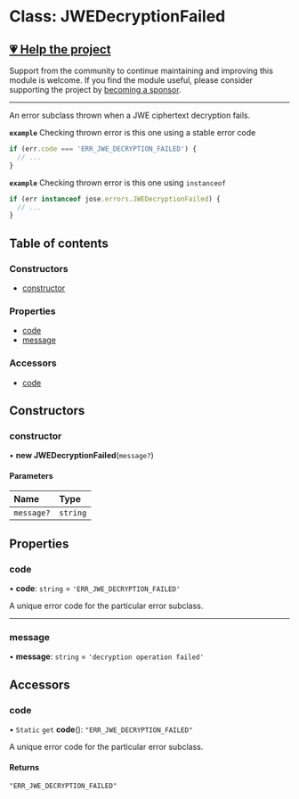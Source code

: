 # Class: JWEDecryptionFailed

## [💗 Help the project](https://github.com/sponsors/panva)

Support from the community to continue maintaining and improving this module is welcome. If you find the module useful, please consider supporting the project by [becoming a sponsor](https://github.com/sponsors/panva).

---

An error subclass thrown when a JWE ciphertext decryption fails.

**`example`** Checking thrown error is this one using a stable error code

```js
if (err.code === 'ERR_JWE_DECRYPTION_FAILED') {
  // ...
}
```

**`example`** Checking thrown error is this one using `instanceof`

```js
if (err instanceof jose.errors.JWEDecryptionFailed) {
  // ...
}
```

## Table of contents

### Constructors

- [constructor](util_errors.JWEDecryptionFailed.md#constructor)

### Properties

- [code](util_errors.JWEDecryptionFailed.md#code)
- [message](util_errors.JWEDecryptionFailed.md#message)

### Accessors

- [code](util_errors.JWEDecryptionFailed.md#code-1)

## Constructors

### constructor

• **new JWEDecryptionFailed**(`message?`)

#### Parameters

| Name | Type |
| :------ | :------ |
| `message?` | `string` |

## Properties

### code

• **code**: `string` = `'ERR_JWE_DECRYPTION_FAILED'`

A unique error code for the particular error subclass.

___

### message

• **message**: `string` = `'decryption operation failed'`

## Accessors

### code

• `Static` `get` **code**(): ``"ERR_JWE_DECRYPTION_FAILED"``

A unique error code for the particular error subclass.

#### Returns

``"ERR_JWE_DECRYPTION_FAILED"``
